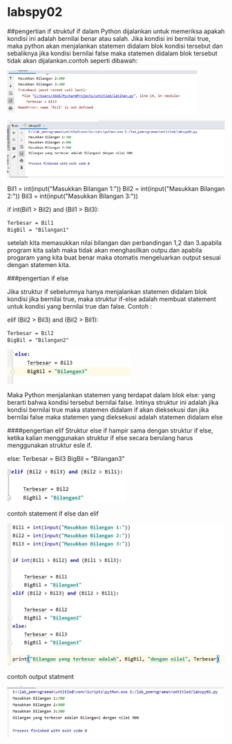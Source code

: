 # labspy02

##pengertian if
struktuf if dalam Python dijalankan untuk memeriksa apakah kondisi ini adalah bernilai benar atau salah.
Jika kondisi ini bernilai true, maka python akan menjalankan statemen didalam blok kondisi tersebut 
dan sebaliknya jika kondisi bernilai false maka statemen didalam blok tersebut tidak akan dijalankan.contoh seperti dibawah: 


![iftrue/false](https://github.com/dimashst777/labspy02/blob/master/gambar/phycarm%20yang%20salah.png)


![iftrue/false](https://github.com/dimashst777/labspy02/blob/master/gambar/phycharm%20yang%20benar.png)


Bil1 = int(input("Masukkan Bilangan 1:"))
Bil2 = int(input("Masukkan Bilangan 2:"))
Bil3 = int(input("Masukkan Bilangan 3:"))

if int(Bil1 > Bil2) and (Bil1 > Bil3):

    Terbesar = Bil1
    BigBil = "Bilangan1"

setelah kita memasukkan nilai bilangan dan perbandingan 1,2 dan 3.apabila program kita salah maka tidak akan 
menghasilkan outpu.dan apabila progaram yang kita buat benar maka otomatis mengeluarkan output sesuai dengan 
statemen kita.

###pengertian if else

Jika struktur if sebelumnya hanya menjalankan statemen didalam blok kondisi jika bernilai true, maka
struktur if-else adalah membuat statement untuk kondisi yang bernilai true dan false. Contoh :

elif (Bil2 > Bil3) and (Bil2 > Bil1):

    Terbesar = Bil2
    BigBil = "Bilangan2"



![ifelse/ifelse](https://github.com/dimashst777/labspy02/blob/master/gambar/else.png)



Maka Python menjalankan statemen yang terdapat dalam blok else:
yang berarti bahwa kondisi tersebut bernilai false. 
Intinya struktur ini adalah jika kondisi bernilai true maka statemen didalam if akan 
dieksekusi dan jika bernilai false maka statemen yang dieksekusi adalah statemen didalam else

####pengertian elif
Struktur else if hampir sama dengan struktur if else, ketika kalian menggunakan struktur 
if else secara berulang harus menggunakan struktur esle if.

else:
    Terbesar = Bil3
    BigBil = "Bilangan3"



![elif/elif](https://github.com/dimashst777/labspy02/blob/master/gambar/elif.png)


contoh statement if else dan elif


![statementifelse](https://github.com/dimashst777/labspy02/blob/master/gambar/statement%20if%20else%2Cel%20if.png)


contoh output statment


![outputstatement](https://github.com/dimashst777/labspy02/blob/master/gambar/output%20staement%20if%20else%2Cel%20if.png)





